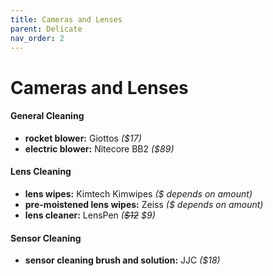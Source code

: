 ```yaml
---
title: Cameras and Lenses
parent: Delicate
nav_order: 2
---
```

# Cameras and Lenses

#### General Cleaning

- **rocket blower:** Giottos *($17)*
- **electric blower:** Nitecore BB2 *($89)*

#### Lens Cleaning

- **lens wipes:** Kimtech Kimwipes *($ depends on amount)*
- **pre-moistened lens wipes:** Zeiss *($ depends on amount)*
- **lens cleaner:** LensPen *(~~$12~~ $9)*

#### Sensor Cleaning

- **sensor cleaning brush and solution:** JJC *($18)*
